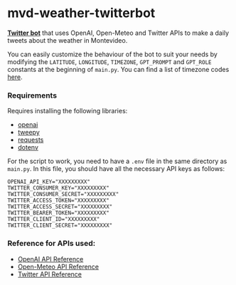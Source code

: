 # mvd-weather-twitterbot
**[Twitter bot](https://twitter.com/NubelGPT)** that uses OpenAI, Open-Meteo and Twitter APIs to make a daily tweets about the weather in Montevideo.

You can easily customize the behaviour of the bot to suit your needs by modifying the `LATITUDE`, `LONGITUDE`, `TIMEZONE`, `GPT_PROMPT` and `GPT_ROLE` constants at the beginning of `main.py`. You can find a list of timezone codes [here](https://en.wikipedia.org/wiki/List_of_tz_database_time_zones).

### Requirements
Requires installing the following libraries:
- [openai](https://platform.openai.com/docs/libraries)
- [tweepy](https://www.tweepy.org/)
- [requests](https://pypi.org/project/requests/)
- [dotenv](https://pypi.org/project/python-dotenv/)

For the script to work, you need to have a `.env` file in the same directory as `main.py`. In this file, you should have all the necessary API keys as follows:

    OPENAI_API_KEY="XXXXXXXXX"
    TWITTER_CONSUMER_KEY="XXXXXXXXX"
    TWITTER_CONSUMER_SECRET="XXXXXXXXX"
    TWITTER_ACCESS_TOKEN="XXXXXXXXX"
    TWITTER_ACCESS_SECRET="XXXXXXXXX"
    TWITTER_BEARER_TOKEN="XXXXXXXXX"
    TWITTER_CLIENT_ID="XXXXXXXXX"
    TWITTER_CLIENT_SECRET="XXXXXXXXX"

### Reference for APIs used:
- [OpenAI API Reference](https://platform.openai.com/docs/api-reference)
- [Open-Meteo API Reference](https://open-meteo.com/en/docs)
- [Twitter API Reference](https://developer.twitter.com/en/docs/api-reference-index)
